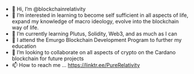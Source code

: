 - 👋 Hi, I’m @blockchainrelativity
- 👀 I’m interested in learning to become self sufficient in all aspects of life, expand my knowledge of macro ideology, evolve into the blockchain way of life.
- 🌱 I’m currently learning Plutus, Solidity, Web3, and as much as I can
- 🏫 I attend the Emurgo Blockchain Development Program to further my education
- 💞️ I’m looking to collaborate on all aspects of crypto on the Cardano blockchain for future projects
- 📫 How to reach me ... https://linktr.ee/PureRelativity

